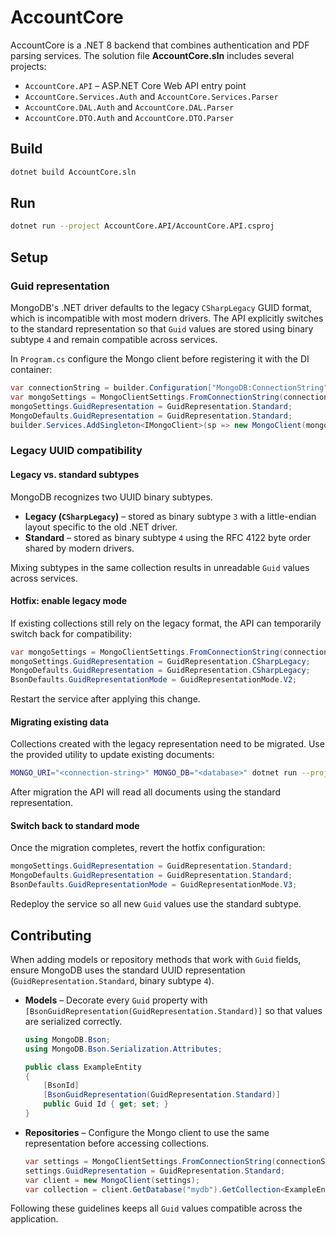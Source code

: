 # AccountCore

AccountCore is a .NET 8 backend that combines authentication and PDF parsing services.
The solution file **AccountCore.sln** includes several projects:

- `AccountCore.API` – ASP.NET Core Web API entry point
- `AccountCore.Services.Auth` and `AccountCore.Services.Parser`
- `AccountCore.DAL.Auth` and `AccountCore.DAL.Parser`
- `AccountCore.DTO.Auth` and `AccountCore.DTO.Parser`

## Build

```bash
dotnet build AccountCore.sln
```

## Run

```bash
dotnet run --project AccountCore.API/AccountCore.API.csproj
```

## Setup

### Guid representation

MongoDB's .NET driver defaults to the legacy `CSharpLegacy` GUID format, which is
incompatible with most modern drivers. The API explicitly switches to the standard
representation so that `Guid` values are stored using binary subtype `4` and remain
compatible across services.

In `Program.cs` configure the Mongo client before registering it with the DI container:

```csharp
var connectionString = builder.Configuration["MongoDB:ConnectionString"] ?? "mongodb://localhost:27017";
var mongoSettings = MongoClientSettings.FromConnectionString(connectionString);
mongoSettings.GuidRepresentation = GuidRepresentation.Standard;
MongoDefaults.GuidRepresentation = GuidRepresentation.Standard;
builder.Services.AddSingleton<IMongoClient>(sp => new MongoClient(mongoSettings));
```

### Legacy UUID compatibility

#### Legacy vs. standard subtypes

MongoDB recognizes two UUID binary subtypes.

* **Legacy (`CSharpLegacy`)** – stored as binary subtype `3` with a little-endian layout specific to the old .NET driver.
* **Standard** – stored as binary subtype `4` using the RFC 4122 byte order shared by modern drivers.

Mixing subtypes in the same collection results in unreadable `Guid` values across services.

#### Hotfix: enable legacy mode

If existing collections still rely on the legacy format, the API can temporarily
switch back for compatibility:

```csharp
var mongoSettings = MongoClientSettings.FromConnectionString(connectionString);
mongoSettings.GuidRepresentation = GuidRepresentation.CSharpLegacy;
MongoDefaults.GuidRepresentation = GuidRepresentation.CSharpLegacy;
BsonDefaults.GuidRepresentationMode = GuidRepresentationMode.V2;
```

Restart the service after applying this change.

#### Migrating existing data

Collections created with the legacy representation need to be migrated. Use the
provided utility to update existing documents:

```bash
MONGO_URI="<connection-string>" MONGO_DB="<database>" dotnet run --project AccountCore.Migrations/AccountCore.Migrations.csproj
```

After migration the API will read all documents using the standard representation.

#### Switch back to standard mode

Once the migration completes, revert the hotfix configuration:

```csharp
mongoSettings.GuidRepresentation = GuidRepresentation.Standard;
MongoDefaults.GuidRepresentation = GuidRepresentation.Standard;
BsonDefaults.GuidRepresentationMode = GuidRepresentationMode.V3;
```

Redeploy the service so all new `Guid` values use the standard subtype.

## Contributing

When adding models or repository methods that work with `Guid` fields, ensure MongoDB
uses the standard UUID representation (`GuidRepresentation.Standard`, binary subtype
`4`).

- **Models** – Decorate every `Guid` property with
  `[BsonGuidRepresentation(GuidRepresentation.Standard)]` so that values are
  serialized correctly.

  ```csharp
  using MongoDB.Bson;
  using MongoDB.Bson.Serialization.Attributes;

  public class ExampleEntity
  {
      [BsonId]
      [BsonGuidRepresentation(GuidRepresentation.Standard)]
      public Guid Id { get; set; }
  }
  ```

- **Repositories** – Configure the Mongo client to use the same representation before
  accessing collections.

  ```csharp
  var settings = MongoClientSettings.FromConnectionString(connectionString);
  settings.GuidRepresentation = GuidRepresentation.Standard;
  var client = new MongoClient(settings);
  var collection = client.GetDatabase("mydb").GetCollection<ExampleEntity>("entities");
  ```

Following these guidelines keeps all `Guid` values compatible across the application.
